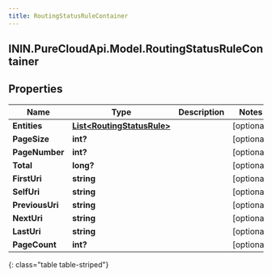 ```yaml
---
title: RoutingStatusRuleContainer
---
```

## ININ.PureCloudApi.Model.RoutingStatusRuleContainer

## Properties

|Name | Type | Description | Notes|
|------------ | ------------- | ------------- | -------------|
| **Entities** | [**List&lt;RoutingStatusRule&gt;**](RoutingStatusRule.html) |  | [optional] |
| **PageSize** | **int?** |  | [optional] |
| **PageNumber** | **int?** |  | [optional] |
| **Total** | **long?** |  | [optional] |
| **FirstUri** | **string** |  | [optional] |
| **SelfUri** | **string** |  | [optional] |
| **PreviousUri** | **string** |  | [optional] |
| **NextUri** | **string** |  | [optional] |
| **LastUri** | **string** |  | [optional] |
| **PageCount** | **int?** |  | [optional] |
{: class="table table-striped"}


